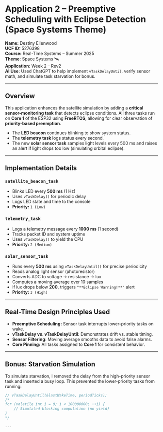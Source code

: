 # Application 2 – Preemptive Scheduling with Eclipse Detection (Space Systems Theme)

**Name:** Destiny Ellenwood  
**UCF ID:** 5276398  
**Course:** Real-Time Systems – Summer 2025  
**Theme:** Space Systems 🛰️  
**Application:** Week 2 – Rev2  
**AI Use:** Used ChatGPT to help implement `vTaskDelayUntil`, verify sensor math, and simulate task starvation for bonus.

---

## Overview

This application enhances the satellite simulation by adding a **critical sensor-monitoring task** that detects eclipse conditions. All three tasks run on **Core 1** of the ESP32 using **FreeRTOS**, allowing for clear observation of **priority-based preemption**.

- The **LED beacon** continues blinking to show system status.
- The **telemetry task** logs status every second.
- The new **solar sensor task** samples light levels every 500 ms and raises an alert if light drops too low (simulating orbital eclipse).

---

## Implementation Details

### `satellite_beacon_task`
- Blinks LED every **500 ms** (1 Hz)
- Uses `vTaskDelay()` for periodic delay
- Logs LED state and time to the console  
- **Priority:** `1 (Low)`

### `telemetry_task`
- Logs a telemetry message every **1000 ms** (1 second)
- Tracks packet ID and system uptime
- Uses `vTaskDelay()` to yield the CPU  
- **Priority:** `2 (Medium)`

### `solar_sensor_task`
- Runs every **500 ms** using `vTaskDelayUntil()` for precise periodicity
- Reads analog light sensor (photoresistor)
- Converts ADC to voltage → resistance → lux
- Computes a moving average over 10 samples
- If lux drops below **200**, triggers `"**Eclipse Warning!**"` alert  
- **Priority:** `3 (High)`

---

## Real-Time Design Principles Used

- **Preemptive Scheduling:** Sensor task interrupts lower-priority tasks on wake.
- **vTaskDelay vs. vTaskDelayUntil:** Demonstrates drift vs. stable timing.
- **Sensor Filtering:** Moving average smooths data to avoid false alarms.
- **Core Pinning:** All tasks assigned to **Core 1** for consistent behavior.

---

## Bonus: Starvation Simulation

To simulate starvation, I removed the delay from the high-priority sensor task and inserted a busy loop. This prevented the lower-priority tasks from running:

```c
// vTaskDelayUntil(&lastWakeTime, periodTicks);
/*
for (volatile int i = 0; i < 100000000; ++i) {
    // Simulated blocking computation (no yield)
}
*/

---


